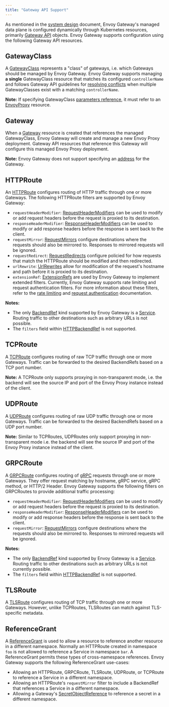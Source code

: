 ```yaml
---
title: "Gateway API Support"
---
```


As mentioned in the [system design][] document, Envoy Gateway's managed data plane is configured dynamically through
Kubernetes resources, primarily [Gateway API][] objects. Envoy Gateway supports configuration using the following Gateway API resources.

## GatewayClass

A [GatewayClass][] represents a "class" of gateways, i.e. which Gateways should be managed by Envoy Gateway.
Envoy Gateway supports managing __a single__ GatewayClass resource that matches its configured `controllerName` and
follows Gateway API guidelines for [resolving conflicts][] when multiple GatewayClasses exist with a matching
`controllerName`.

__Note:__ If specifying GatewayClass [parameters reference][], it must refer to an [EnvoyProxy][] resource.

## Gateway

When a [Gateway][] resource is created that references the managed GatewayClass, Envoy Gateway will create and manage a
new Envoy Proxy deployment. Gateway API resources that reference this Gateway will configure this managed Envoy Proxy
deployment.

__Note:__ Envoy Gateway does not support specifying an [address][] for the Gateway.

## HTTPRoute

An [HTTPRoute][] configures routing of HTTP traffic through one or more Gateways. The following HTTPRoute filters are
supported by Envoy Gateway:

- `requestHeaderModifier`: [RequestHeaderModifiers](https://gateway-api.sigs.k8s.io/references/spec/#gateway.networking.k8s.io/v1beta1.HTTPRouteFilter)
  can be used to modify or add request headers before the request is proxied to its destination.
- `responseHeaderModifier`: [ResponseHeaderModifiers](https://gateway-api.sigs.k8s.io/references/spec/#gateway.networking.k8s.io/v1beta1.HTTPRouteFilter)
  can be used to modify or add response headers before the response is sent back to the client.
- `requestMirror`: [RequestMirrors](https://gateway-api.sigs.k8s.io/references/spec/#gateway.networking.k8s.io/v1beta1.HTTPRouteFilter)
  configure destinations where the requests should also be mirrored to. Responses to mirrored requests will be ignored.
- `requestRedirect`: [RequestRedirects](https://gateway-api.sigs.k8s.io/references/spec/#gateway.networking.k8s.io/v1beta1.HTTPRouteFilter)
  configure policied for how requests that match the HTTPRoute should be modified and then redirected.
- `urlRewrite`: [UrlRewrites](https://gateway-api.sigs.k8s.io/references/spec/#gateway.networking.k8s.io/v1beta1.HTTPRouteFilter)
  allow for modification of the request's hostname and path before it is proxied to its destination.
- `extensionRef`: [ExtensionRefs][] are used by Envoy Gateway to implement extended filters. Currently, Envoy Gateway
  supports rate limiting and request authentication filters. For more information about these filters, refer to the
  [rate limiting][] and [request authentication][] documentation.

__Notes:__
- The only [BackendRef][] kind supported by Envoy Gateway is a [Service][]. Routing traffic to other destinations such
  as arbitrary URLs is not possible.
- The `filters` field within [HTTPBackendRef][] is not supported.

## TCPRoute

A [TCPRoute][] configures routing of raw TCP traffic through one or more Gateways. Traffic can be forwarded to the
desired BackendRefs based on a TCP port number.

__Note:__ A TCPRoute only supports proxying in non-transparent mode, i.e. the backend will see the source IP and port of
the Envoy Proxy instance instead of the client.

## UDPRoute

A [UDPRoute][] configures routing of raw UDP traffic through one or more Gateways. Traffic can be forwarded to the
desired BackendRefs based on a UDP port number.

__Note:__ Similar to TCPRoutes, UDPRoutes only support proxying in non-transparent mode i.e. the backend will see the
source IP and port of the Envoy Proxy instance instead of the client.

## GRPCRoute

A [GRPCRoute][] configures routing of [gRPC][] requests through one or more Gateways. They offer request matching by
hostname, gRPC service, gRPC method, or HTTP/2 Header. Envoy Gateway supports the following filters on GRPCRoutes to
provide additional traffic processing:

- `requestHeaderModifier`: [RequestHeaderModifiers](https://gateway-api.sigs.k8s.io/references/spec/#gateway.networking.k8s.io/v1alpha2.GRPCRouteFilter)
  can be used to modify or add request headers before the request is proxied to its destination.
- `responseHeaderModifier`: [ResponseHeaderModifiers](https://gateway-api.sigs.k8s.io/references/spec/#gateway.networking.k8s.io/v1alpha2.GRPCRouteFilter)
  can be used to modify or add response headers before the response is sent back to the client.
- `requestMirror`: [RequestMirrors](https://gateway-api.sigs.k8s.io/references/spec/#gateway.networking.k8s.io/v1alpha2.GRPCRouteFilter)
  configure destinations where the requests should also be mirrored to. Responses to mirrored requests will be ignored.

__Notes:__
- The only [BackendRef][grpc-filter] kind supported by Envoy Gateway is a [Service][]. Routing traffic to other
  destinations such as arbitrary URLs is not currently possible.
- The `filters` field within [HTTPBackendRef][] is not supported.

## TLSRoute

A [TLSRoute][] configures routing of TCP traffic through one or more Gateways. However, unlike TCPRoutes, TLSRoutes
can match against TLS-specific metadata.

## ReferenceGrant

A [ReferenceGrant][] is used to allow a resource to reference another resource in a different namespace. Normally an
HTTPRoute created in namespace `foo` is not allowed to reference a Service in namespace `bar`. A ReferenceGrant permits
these types of cross-namespace references. Envoy Gateway supports the following ReferenceGrant use-cases:

- Allowing an HTTPRoute, GRPCRoute, TLSRoute, UDPRoute, or TCPRoute to reference a Service in a different namespace.
- Allowing an HTTPRoute's `requestMirror` filter to include a BackendRef that references a Service in a different
  namespace.
- Allowing a Gateway's [SecretObjectReference][] to reference a secret in a different namespace.

[system design]: ../design/system-design
[Gateway API]: https://gateway-api.sigs.k8s.io/
[GatewayClass]: https://gateway-api.sigs.k8s.io/references/spec/#gateway.networking.k8s.io/v1beta1.GatewayClass
[parameters reference]: https://gateway-api.sigs.k8s.io/references/spec/#gateway.networking.k8s.io/v1beta1.ParametersReference
[Gateway]: https://gateway-api.sigs.k8s.io/references/spec/#gateway.networking.k8s.io/v1beta1.Gateway
[address]: https://gateway-api.sigs.k8s.io/references/spec/#gateway.networking.k8s.io/v1beta1.GatewayAddress
[HTTPRoute]: https://gateway-api.sigs.k8s.io/references/spec/#gateway.networking.k8s.io/v1beta1.HTTPRoute
[Service]: https://kubernetes.io/docs/concepts/services-networking/service/
[BackendRef]: https://gateway-api.sigs.k8s.io/references/spec/#gateway.networking.k8s.io/v1beta1.BackendRef
[HTTPBackendRef]: https://gateway-api.sigs.k8s.io/references/spec/#gateway.networking.k8s.io/v1beta1.HTTPBackendRef
[TCPRoute]: https://gateway-api.sigs.k8s.io/references/spec/#gateway.networking.k8s.io/v1alpha2.TCPRoute
[UDPRoute]: https://gateway-api.sigs.k8s.io/references/spec/#gateway.networking.k8s.io/v1alpha2.UDPRoute
[GRPCRoute]: https://gateway-api.sigs.k8s.io/references/spec/#gateway.networking.k8s.io/v1alpha2.GRPCRoute
[gRPC]: https://grpc.io/
[TLSRoute]: https://gateway-api.sigs.k8s.io/references/spec/#gateway.networking.k8s.io/v1alpha2.TLSRoute
[ReferenceGrant]: https://gateway-api.sigs.k8s.io/references/spec/#gateway.networking.k8s.io%2fv1beta1.ReferenceGrant
[SecretObjectReference]: https://gateway-api.sigs.k8s.io/references/spec/#gateway.networking.k8s.io/v1beta1.SecretObjectReference
[rate limiting]: ./rate-limit
[request authentication]: ../user/authn
[EnvoyProxy]: ../api/config_types#envoyproxy
[resolving conflicts]: https://gateway-api.sigs.k8s.io/concepts/guidelines/?h=conflict#conflicts
[ExtensionRefs]: https://gateway-api.sigs.k8s.io/references/spec/#gateway.networking.k8s.io/v1beta1.HTTPRouteFilterType
[grpc-filter]: https://gateway-api.sigs.k8s.io/references/spec/#gateway.networking.k8s.io/v1alpha2.GRPCRouteFilter

